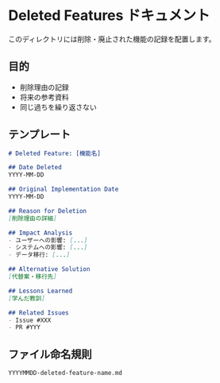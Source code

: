 # Deleted Features ドキュメント

このディレクトリには削除・廃止された機能の記録を配置します。

## 目的
- 削除理由の記録
- 将来の参考資料
- 同じ過ちを繰り返さない

## テンプレート

```markdown
# Deleted Feature: [機能名]

## Date Deleted
YYYY-MM-DD

## Original Implementation Date
YYYY-MM-DD

## Reason for Deletion
[削除理由の詳細]

## Impact Analysis
- ユーザーへの影響: [...]
- システムへの影響: [...]
- データ移行: [...]

## Alternative Solution
[代替案・移行先]

## Lessons Learned
[学んだ教訓]

## Related Issues
- Issue #XXX
- PR #YYY
```

## ファイル命名規則
```
YYYYMMDD-deleted-feature-name.md
```

